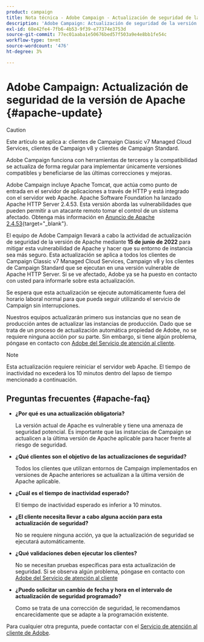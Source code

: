 ```yaml
---
product: campaign
title: Nota técnica - Adobe Campaign - Actualización de seguridad de la versión de Apache
description: 'Adobe Campaign: Actualización de seguridad de la versión de Apache'
exl-id: 68e42fe4-7fb6-4b53-9f39-e77374e3753d
source-git-commit: 77ec01aaba1e50676bed57f503a9e4e8bb1fe54c
workflow-type: tm+mt
source-wordcount: '476'
ht-degree: 3%

---
```


# Adobe Campaign: Actualización de seguridad de la versión de Apache {#apache-update}

>[!CAUTION]
>Este artículo se aplica a: clientes de Campaign Classic v7 Managed Cloud Services, clientes de Campaign v8 y clientes de Campaign Standard.

Adobe Campaign funciona con herramientas de terceros y la compatibilidad se actualiza de forma regular para implementar únicamente versiones compatibles y beneficiarse de las últimas correcciones y mejoras.

Adobe Campaign incluye Apache Tomcat, que actúa como punto de entrada en el servidor de aplicaciones a través de HTTP y está integrado con el servidor web Apache. Apache Software Foundation ha lanzado Apache HTTP Server 2.4.53. Esta versión aborda las vulnerabilidades que pueden permitir a un atacante remoto tomar el control de un sistema afectado. Obtenga más información en [Anuncio de Apache 2.4.53](https://downloads.apache.org/httpd/Announcement2.4.html){target="_blank"}.

El equipo de Adobe Campaign llevará a cabo la actividad de actualización de seguridad de la versión de Apache mediante **15 de junio de 2022** para mitigar esta vulnerabilidad de Apache y hacer que su entorno de instancia sea más seguro. Esta actualización se aplica a todos los clientes de Campaign Classic v7 Managed Cloud Services, Campaign v8 y los clientes de Campaign Standard que se ejecutan en una versión vulnerable de Apache HTTP Server. Si se ve afectado, Adobe ya se ha puesto en contacto con usted para informarle sobre esta actualización.

Se espera que esta actualización se ejecute automáticamente fuera del horario laboral normal para que pueda seguir utilizando el servicio de Campaign sin interrupciones.

Nuestros equipos actualizarán primero sus instancias que no sean de producción antes de actualizar las instancias de producción. Dado que se trata de un proceso de actualización automática propiedad de Adobe, no se requiere ninguna acción por su parte. Sin embargo, si tiene algún problema, póngase en contacto con [Adobe del Servicio de atención al cliente](https://experienceleague.adobe.com/?support-solution=Campaign#support).


>[!NOTE]
>Esta actualización requiere reiniciar el servidor web Apache. El tiempo de inactividad no excederá los 10 minutos dentro del lapso de tiempo mencionado a continuación.

## Preguntas frecuentes {#apache-faq}

* **¿Por qué es una actualización obligatoria?**

   La versión actual de Apache es vulnerable y tiene una amenaza de seguridad potencial. Es importante que las instancias de Campaign se actualicen a la última versión de Apache aplicable para hacer frente al riesgo de seguridad.


* **¿Qué clientes son el objetivo de las actualizaciones de seguridad?**

   Todos los clientes que utilizan entornos de Campaign implementados en versiones de Apache anteriores se actualizan a la última versión de Apache aplicable.

* **¿Cuál es el tiempo de inactividad esperado?**

   El tiempo de inactividad esperado es inferior a 10 minutos.

* **¿El cliente necesita llevar a cabo alguna acción para esta actualización de seguridad?**

   No se requiere ninguna acción, ya que la actualización de seguridad se ejecutará automáticamente.

* **¿Qué validaciones deben ejecutar los clientes?**

   No se necesitan pruebas específicas para esta actualización de seguridad. Si se observa algún problema, póngase en contacto con [Adobe del Servicio de atención al cliente](https://experienceleague.adobe.com/?support-solution=Campaign#support)


* **¿Puedo solicitar un cambio de fecha y hora en el intervalo de actualización de seguridad programado?**

   Como se trata de una corrección de seguridad, le recomendamos encarecidamente que se adapte a la programación existente.


Para cualquier otra pregunta, puede contactar con el [Servicio de atención al cliente de Adobe](https://experienceleague.adobe.com/?support-solution=Campaign#support).
